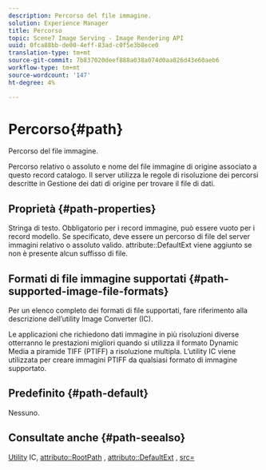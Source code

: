 ```yaml
---
description: Percorso del file immagine.
solution: Experience Manager
title: Percorso
topic: Scene7 Image Serving - Image Rendering API
uuid: 0fca88bb-de00-4eff-83ad-c0f5e3b8ece0
translation-type: tm+mt
source-git-commit: 7b837020deef888a038a074d0aa826d43e60aeb6
workflow-type: tm+mt
source-wordcount: '147'
ht-degree: 4%

---
```



# Percorso{#path}

Percorso del file immagine.

Percorso relativo o assoluto e nome del file immagine di origine associato a questo record catalogo. Il server utilizza le regole di risoluzione dei percorsi descritte in Gestione dei dati di origine per trovare il file di dati.

## Proprietà {#path-properties}

Stringa di testo. Obbligatorio per i record immagine, può essere vuoto per i record modello. Se specificato, deve essere un percorso di file del server immagini relativo o assoluto valido. attribute::DefaultExt viene aggiunto se non è presente alcun suffisso di file.

## Formati di file immagine supportati {#path-supported-image-file-formats}

Per un elenco completo dei formati di file supportati, fare riferimento alla descrizione dell’utility Image Converter (IC).

Le applicazioni che richiedono dati immagine in più risoluzioni diverse otterranno le prestazioni migliori quando si utilizza il formato Dynamic Media a piramide TIFF (PTIFF) a risoluzione multipla. L’utility IC viene utilizzata per creare immagini PTIFF da qualsiasi formato di immagine supportato.

## Predefinito {#path-default}

Nessuno.

## Consultate anche {#path-seealso}

[Utility](/help/aem-is-ir-api/is-api/is-utils/utilities/r-ic.md)  IC,  [attributo::RootPath](/help/aem-is-ir-api/is-api/image-catalog/image-serving-api-ref/c-image-catalog-reference/c-attributes-reference/r-rootpath.md) ,  [attributo::DefaultExt](/help/aem-is-ir-api/is-api/image-catalog/image-serving-api-ref/c-image-catalog-reference/c-attributes-reference/r-defaultext.md) ,  [src=](/help/aem-is-ir-api/is-api/http-ref/image-serving-api-ref/c-http-protocol-reference/c-command-reference/r-src.md)

<!-- [attribute::LowerCasePaths]() -->